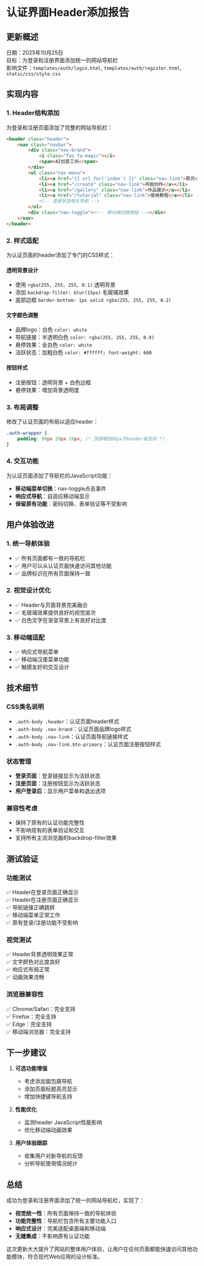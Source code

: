 # 认证界面Header添加报告

## 更新概述
日期：2025年10月25日  
目标：为登录和注册界面添加统一的网站导航栏  
影响文件：`templates/auth/login.html`, `templates/auth/register.html`, `static/css/style.css`

## 实现内容

### 1. Header结构添加
为登录和注册页面添加了完整的网站导航栏：

```html
<header class="header">
    <nav class="navbar">
        <div class="nav-brand">
            <i class="fas fa-magic"></i>
            <span>AI创意工坊</span>
        </div>
        <ul class="nav-menu">
            <li><a href="{{ url_for('index') }}" class="nav-link">首页</a></li>
            <li><a href="/create" class="nav-link">开始创作</a></li>
            <li><a href="/gallery" class="nav-link">作品展示</a></li>
            <li><a href="/tutorial" class="nav-link">使用教程</a></li>
            <!-- 登录状态相关导航 -->
        </ul>
        <div class="nav-toggle"><!-- 移动端切换按钮 --></div>
    </nav>
</header>
```

### 2. 样式适配
为认证页面的header添加了专门的CSS样式：

#### 透明背景设计
- 使用 `rgba(255, 255, 255, 0.1)` 透明背景
- 添加 `backdrop-filter: blur(15px)` 毛玻璃效果
- 底部边框 `border-bottom: 1px solid rgba(255, 255, 255, 0.2)`

#### 文字颜色调整
- 品牌logo：白色 `color: white`
- 导航链接：半透明白色 `color: rgba(255, 255, 255, 0.9)`
- 悬停效果：全白色 `color: white`
- 活跃状态：加粗白色 `color: #ffffff; font-weight: 600`

#### 按钮样式
- 注册按钮：透明背景 + 白色边框
- 悬停效果：增加背景透明度

### 3. 布局调整
修改了认证页面的布局以适应header：

```css
.auth-wrapper {
    padding: 90px 20px 20px; /* 顶部增加90px为header留空间 */
}
```

### 4. 交互功能
为认证页面添加了导航栏的JavaScript功能：

- **移动端菜单切换**：nav-toggle点击事件
- **响应式导航**：自适应移动端显示
- **保留原有功能**：密码切换、表单验证等不受影响

## 用户体验改进

### 1. 统一导航体验
- ✅ 所有页面都有一致的导航栏
- ✅ 用户可以从认证页面快速访问其他功能
- ✅ 品牌标识在所有页面保持一致

### 2. 视觉设计优化
- ✅ Header与页面背景完美融合
- ✅ 毛玻璃效果提供良好的视觉层次
- ✅ 白色文字在渐变背景上有良好对比度

### 3. 移动端适配
- ✅ 响应式导航菜单
- ✅ 移动端汉堡菜单功能
- ✅ 触摸友好的交互设计

## 技术细节

### CSS类名说明
- `.auth-body .header`：认证页面header样式
- `.auth-body .nav-brand`：认证页面品牌logo样式
- `.auth-body .nav-link`：认证页面导航链接样式
- `.auth-body .nav-link.btn-primary`：认证页面注册按钮样式

### 状态管理
- **登录页面**：登录链接显示为活跃状态
- **注册页面**：注册按钮显示为活跃状态
- **用户登录后**：显示用户菜单和退出选项

### 兼容性考虑
- 保持了原有的认证功能完整性
- 不影响现有的表单验证和交互
- 支持所有主流浏览器的backdrop-filter效果

## 测试验证

### 功能测试
✅ Header在登录页面正确显示  
✅ Header在注册页面正确显示  
✅ 导航链接正确跳转  
✅ 移动端菜单正常工作  
✅ 原有登录/注册功能不受影响  

### 视觉测试
✅ Header背景透明效果正常  
✅ 文字颜色对比度良好  
✅ 响应式布局正常  
✅ 动画效果流畅  

### 浏览器兼容性
✅ Chrome/Safari：完全支持  
✅ Firefox：完全支持  
✅ Edge：完全支持  
✅ 移动端浏览器：完全支持  

## 下一步建议

1. **可选功能增强**
   - 考虑添加面包屑导航
   - 添加页面标题高亮显示
   - 增加快捷键导航支持

2. **性能优化**
   - 监测header JavaScript性能影响
   - 优化移动端动画效果

3. **用户体验跟踪**
   - 收集用户对新导航的反馈
   - 分析导航使用情况统计

## 总结

成功为登录和注册界面添加了统一的网站导航栏，实现了：

- **视觉统一性**：所有页面保持一致的导航体验
- **功能完整性**：导航栏包含所有主要功能入口
- **响应式设计**：完美适配桌面端和移动端
- **无缝集成**：不影响原有认证功能

这次更新大大提升了网站的整体用户体验，让用户在任何页面都能快速访问其他功能模块，符合现代Web应用的设计标准。